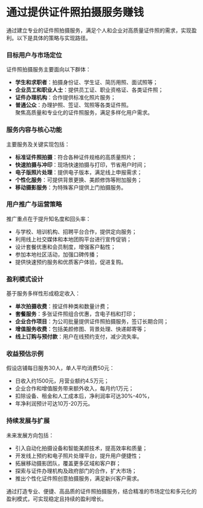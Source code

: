 # 通过提供证件照拍摄服务赚钱

通过建立专业的证件照拍摄服务，满足个人和企业对高质量证件照的需求，实现盈利。以下是具体的策略与实现路径。

### 目标用户与市场定位  
证件照拍摄服务主要面向以下群体：  
* **学生和求职者**：拍摄身份证、学生证、简历用照、面试照等；  
* **企业员工和职业人士**：提供员工证、职业资格证、各类证件照；  
* **证件办理机构**：合作提供标准化照片服务；  
* **普通公众**：办理护照、签证、驾照等各类证件照。  
聚焦高质量和专业化的证件照服务，满足多样化用户需求。

### 服务内容与核心功能  
主要服务及关键实现包括：  
* **标准证件照拍摄**：符合各种证件规格的高质量照片；  
* **快速拍摄与冲印**：现场快速拍摄与打印，节省用户时间；  
* **电子版照片处理**：提供电子版本，满足线上申报需求；  
* **个性化服务**：可提供背景更换、美颜修饰等附加服务；  
* **移动摄影服务**：为特殊客户提供上门拍摄服务。  

### 用户推广与运营策略  
推广重点在于提升知名度和回头率：  
* 与学校、培训机构、招聘平台合作，提供定向服务；  
* 利用线上社交媒体和本地团购平台进行宣传促销；  
* 设计套餐优惠和会员制度，增强客户黏性；  
* 参加本地社区活动，加强口碑传播；  
* 提供快速预约服务和优质客户体验，促进复购。  

### 盈利模式设计  
基于服务多样性形成稳定收入：  
* **单次拍摄收费**：按证件种类和数量计费；  
* **套餐服务**：多张证件照组合优惠，含电子档和打印；  
* **企业合作项目**：为公司批量提供证件照拍摄服务，签订长期合同；  
* **增值服务收费**：包括美颜修图、背景处理、快递邮寄等；  
* **线上订购与预付款**：用户在线预约支付，减少流失率。  

### 收益预估示例  
假设店铺每日服务30人，单人平均消费50元：  
* 日收入约1500元，月营业额约4.5万元；  
* 企业合作和增值服务带来额外收入，每月约1万元；  
* 扣除设备、租金和人工成本后，净利润率可达30%-40%，  
* 年净利润预计可达10万-20万元。  

### 持续发展与扩展  
未来发展方向包括：  
* 引入自动化拍摄设备和智能美颜技术，提高效率和质量；  
* 开发线上预约和电子照片处理平台，提升用户便捷性；  
* 拓展移动摄影团队，覆盖更多区域和客户群；  
* 探索与证件办理机构及政府部门的合作，扩大市场；  
* 推出个性化证件照创意拍摄服务，满足新兴客户需求。  

通过打造专业、便捷、高品质的证件照拍摄服务，结合精准的市场定位和多元化的盈利模式，可实现稳定且持续的盈利增长。